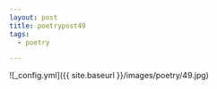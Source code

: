 ```yaml
---
layout: post
title: poetrypost49
tags:
  - poetry

---
```




![_config.yml]({{ site.baseurl }}/images/poetry/49.jpg)

